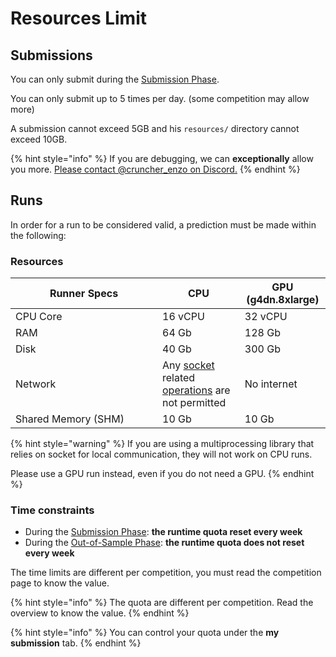 # Resources Limit

## Submissions

You can only submit during the [Submission Phase](../other/glossary.md#submission-phase).

You can only submit up to 5 times per day. (some competition may allow more)

A submission cannot exceed 5GB and his `resources/` directory cannot exceed 10GB.

{% hint style="info" %}
If you are debugging, we can **exceptionally** allow you more. [Please contact @cruncher\_enzo on Discord.](https://discord.com/invite/veAtzsYn3M)
{% endhint %}

## Runs

In order for a run to be considered valid, a prediction must be made within the following:

### **Resources**

<table><thead><tr><th width="219">Runner Specs</th><th>CPU</th><th>GPU (g4dn.8xlarge)</th></tr></thead><tbody><tr><td>CPU Core</td><td>16 vCPU</td><td>32 vCPU</td></tr><tr><td>RAM</td><td>64 Gb</td><td>128 Gb</td></tr><tr><td>Disk</td><td>40 Gb</td><td>300 Gb</td></tr><tr><td>Network</td><td>Any <a href="https://en.wikipedia.org/wiki/Network_socket">socket</a> related <a href="https://man7.org/linux/man-pages/man2/socketcall.2.html">operations</a> are not permitted</td><td>No internet</td></tr><tr><td>Shared Memory (SHM)</td><td>10 Gb</td><td>10 Gb</td></tr></tbody></table>

{% hint style="warning" %}
If you are using a multiprocessing library that relies on socket for local communication, they will not work on CPU runs.

Please use a GPU run instead, even if you do not need a GPU.
{% endhint %}

### Time constraints

* During the [Submission Phase](../other/glossary.md#submission-phase): **the runtime quota reset every week**
* During the [Out-of-Sample Phase](../other/glossary.md#out-of-sample-phase): **the runtime quota does not reset every week**

The time limits are different per competition, you must read the competition page to know the value.

{% hint style="info" %}
The quota are different per competition. Read the overview to know the value.
{% endhint %}

{% hint style="info" %}
You can control your quota under the **my submission** tab.
{% endhint %}
